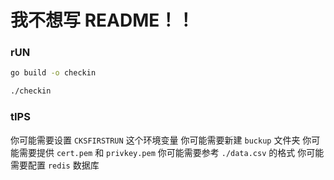 # 我不想写 README！！

### rUN

```bash
go build -o checkin

./checkin
```

### tIPS

你可能需要设置 `CKSFIRSTRUN` 这个环境变量
你可能需要新建 `buckup` 文件夹
你可能需要提供 `cert.pem` 和 `privkey.pem`
你可能需要参考 `./data.csv` 的格式
你可能需要配置 `redis` 数据库